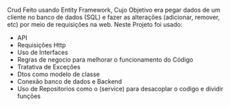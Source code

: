 Crud Feito usando Entity Framework, Cujo Objetivo era pegar dados de um cliente no banco de dados (SQL) e fazer as alterações (adicionar, remover, etc) por meio de requisições na web. Neste Projeto foi usado:
- API
- Requisições Http
- Uso de Interfaces
- Regras de negocio para melhorar o funcionamento do Código
- Tratativa de Exceções
- Dtos como modelo de classe
- Conexão banco de dados e Backend
- Uso de Repositorios como o (service) para desacoplar o codigo e dividir funções
